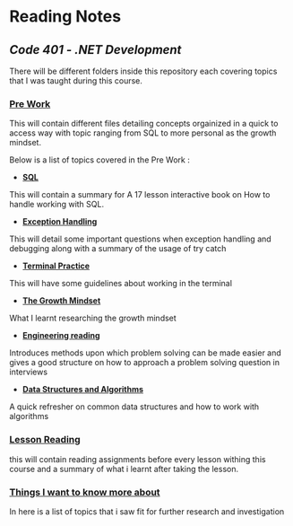 # **Reading Notes**

## _Code 401 - .NET Development_

There will be different folders inside this repository each covering topics that I was taught during this course.

### **[Pre Work](https://github.com/AhMaD36789/Reading-Notes/tree/main/Pre%20Work)**

This will contain different files detailing concepts orgainized in a quick to access way with topic ranging from SQL to more personal as the growth mindset.

Below is a list of topics covered in the Pre Work :

- **[SQL](https://github.com/AhMaD36789/Reading-Notes/blob/main/Pre%20Work/SQL.md)**

This will contain a summary for A 17 lesson interactive book on How to handle working with SQL.

- **[Exception Handling](https://github.com/AhMaD36789/Reading-Notes/blob/main/Pre%20Work/Exception%20Handling.md)**

This will detail some important questions when exception handling and debugging along with a summary of the usage of try catch

- **[Terminal Practice](https://github.com/AhMaD36789/Reading-Notes/blob/main/Pre%20Work/Practice%20in%20the%20terminal.md)**

This will have some guidelines about working in the terminal

- **[The Growth Mindset](https://github.com/AhMaD36789/Reading-Notes/blob/main/Pre%20Work/The%20growth%20mindset.md)**

What I learnt researching the growth mindset

- **[Engineering reading](https://github.com/AhMaD36789/Reading-Notes/blob/main/Pre%20Work/Engineering%20readings.md)**

Introduces methods upon which problem solving can be made easier and gives a good structure on how to approach a problem solving question in interviews

- **[Data Structures and Algorithms](https://github.com/AhMaD36789/Reading-Notes/blob/main/Pre%20Work/Data%20Structures%20and%20Algorithms.md)**

A quick refresher on common data structures and how to work with algorithms

### **[Lesson Reading](https://github.com/AhMaD36789/Reading-Notes/tree/main/Lesson%20Reading)**

this will contain reading assignments before every lesson withing this course and a summary of what i learnt after taking the lesson.

### **[Things I want to know more about](https://github.com/AhMaD36789/Reading-Notes/blob/main/Things%20I%20want%20to%20know%20more%20about.md)**

In here is a list of topics that i saw fit for further research and investigation
